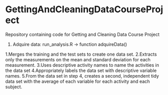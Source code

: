 # GettingAndCleaningDataCourseProject
Repository containing code for Getting and Cleaning Data Course Project



1. Adquire data: run_analysis.R -> function adquireData()




1.Merges the training and the test sets to create one data set.
2.Extracts only the measurements on the mean and standard deviation for each measurement. 
3.Uses descriptive activity names to name the activities in the data set
4.Appropriately labels the data set with descriptive variable names. 
5.From the data set in step 4, creates a second, independent tidy data set with the average 
of each variable for each activity and each subject.